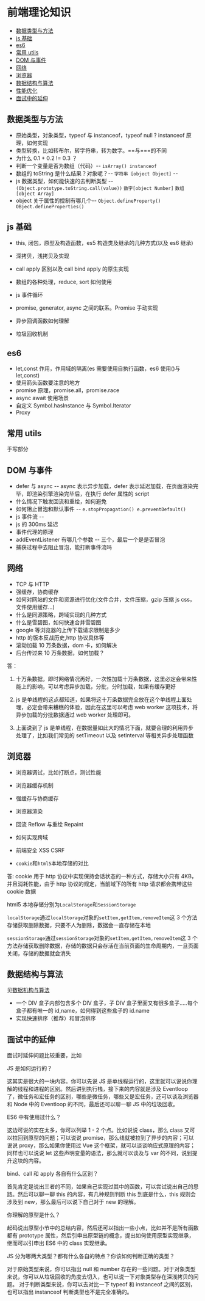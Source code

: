 # 前端理论知识

- [数据类型与方法](#数据类型与方法)
- [js 基础](#js基础)
- [es6](#es6)
- [常用 utils](#常用utils)
- [DOM 与事件](#dom与事件)
- [网络](#网络)
- [浏览器](#浏览器)
- [数据结构与算法](#数据结构与算法)
- [性能优化](#性能优化)
- [面试中的延伸](#面试中的延伸)

## 数据类型与方法

- 原始类型，对象类型，typeof 与 instanceof，typeof null ? instanceof 原理，如何实现
- 类型转换，比如转布尔，转字符串，转为数字。==与===的不同
- 为什么 0.1 + 0.2 != 0.3 ？
- 判断一个变量是否为数组（代码）-- `isArray() instanceof`
- 数组的 toString 是什么结果？对象呢？-- `字符串 [object Object]` --
- js 数据类型，如何能快速的去判断类型 -- `(Object.prototype.toString.call(value))` `数字[object Number]` `数组[object Array]`
- object 关于属性的控制有哪几个-- `Object.defineProperty() OBject.defineProperties()`

## js 基础

- this, 闭包，原型及构造函数，es5 构造类及继承的几种方式(以及 es6 继承)
- 深拷贝，浅拷贝及实现
- call apply 区别以及 call bind apply 的原生实现
- 数组的各种处理，reduce, sort 如何使用

- js 事件循环
- promise, generator, async 之间的联系。Promise 手动实现
- 异步回调函数如何理解

- 垃圾回收机制

## es6

- let,const 作用，作用域的隔离(es 需要使用自执行函数，es6 使用()与 let,const)
- 使用箭头函数要注意的地方
- promise 原理，promise.all，promise.race
- async await 使用场景
- 自定义 Symbol.hasInstance 与 Symbol.Iterator
- Proxy

## 常用 utils

手写部分

## DOM 与事件

- defer 与 async -- async 表示异步加载，defer 表示延迟加载，在页面渲染完毕，即渲染引擎渲染完毕后，在执行 defer 属性的 script
- 什么情况下触发回流和重绘，如何避免
- 如何阻止冒泡和默认事件 -- `e.stopPropagation() e.preventDefault()`
- js 事件流 --
- js 的 300ms 延迟
- 事件代理的原理
- addEventListener 有哪几个参数 -- 三个，最后一个是是否冒泡
- 捕获过程中去阻止冒泡，能打断事件流吗

## 网络

- TCP 与 HTTP
- 强缓存，协商缓存
- 如何对网站的文件和资源进行优化(文件合并，文件压缩，gzip 压缩 js css， 文件使用缓存...)
- 什么是同源策略，跨域实现的几种方式
- 什么是雪碧图，如何快速合并雪碧图
- google 等浏览器的上传下载请求限制是多少
- http 的版本反战历史,http 协议具体等
- 滚动加载 10 万条数据，dom 卡，如何解决
- 后台传过来 10 万条数据，如何加载？

答：

1. 十万条数据，即时网络情况再好，一次性加载十万条数据，这里必定会带来性能上的影响，可以考虑异步加载，分批，分时加载，如果有缓存更好

2. js 是单线程的这点都知道，如果将这十万条数据完全放在这个单线程上面处理，必定会带来糟糕的体验，因此在这里可以考虑 web worker 这项技术，将异步加载的分批数据通过 web worker 处理即可。

3. 上面说到了 js 是单线程，在数据量如此大的情况下面，就要合理的利用异步处理了，比如我们常见的 setTimeout 以及 setInterval 等相关异步处理函数

## 浏览器

- 浏览器调试，比如打断点，测试性能
- 浏览器缓存机制
- 强缓存与协商缓存
- 浏览器渲染
- 回流 Reflow 与重绘 Repaint

- 如何实现跨域
- 前端安全 XSS CSRF
- `cookie`和`html5`本地存储的对比

答: cookie 用于 http 协议中实现保持会话状态的一种方式，存储大小只有 4KB，并且消耗性能，由于 http 协议的规定，当前域下的所有 http 请求都会携带这些 cookie 数据

html5 本地存储分别为`LocalStorage`和`SessionStorage`

`localStorage`通过`localStorage`对象的`setItem,getItem,removeItem`这 3 个方法存储获取删除数据，只要不人为删除，数据会一直存储在本地

`sessionStorage`通过`sessionStorage`对象的`setItem,getItem,removeItem`这 3 个方法存储获取删除数据，存储的数据只会存活在当前页面的生命周期内，一旦页面关闭，存储的数据就会消失

## 数据结构与算法

见[数据机构与算法]()

- 一个 DIV 盒子内部包含多个 DIV 盒子，子 DIV 盒子里面又有很多盒子.....每个盒子都有唯一的 id,name，如何得到这些盒子的 id.name
- 实现快速排序（推荐）和冒泡排序

## 面试中的延伸

面试时延伸问题比较重要，比如

JS 是如何运行的？

这其实是很大的一块内容。你可以先说 JS 是单线程运行的，这里就可以说说你理解的线程和进程的区别。然后讲到执行栈，接下来的内容就是涉及 Eventloop 了，微任务和宏任务的区别，哪些是微任务，哪些又是宏任务，还可以谈及浏览器和 Node 中的 Eventloop 的不同，最后还可以聊一聊 JS 中的垃圾回收。

ES6 中有使用过什么？

这边可说的实在太多，你可以列举 1 - 2 个点。比如说说 class，那么 class 又可以拉回到原型的问题；可以说说 promise，那么线就被拉到了异步的内容；可以说说 proxy，那么如果你使用过 Vue 这个框架，就可以谈谈响应式原理的内容；同样也可以说说 let 这些声明变量的语法，那么就可以谈及与 var 的不同，说到提升这块的内容。

bind、call 和 apply 各自有什么区别？

首先肯定是说出三者的不同，如果自己实现过其中的函数，可以尝试说出自己的思路。然后可以聊一聊 this 的内容，有几种规则判断 this 到底是什么，this 规则会涉及到 new，那么最后可以说下自己对于 new 的理解。

你理解的原型是什么？

起码说出原型小节中的总结内容，然后还可以指出一些小点，比如并不是所有函数都有 prototype 属性，然后引申出原型链的概念，提出如何使用原型实现继承，继而可以引申出 ES6 中的 class 实现继承。

JS 分为哪两大类型？都有什么各自的特点？你该如何判断正确的类型？

对于原始类型来说，你可以指出 null 和 number 存在的一些问题。对于对象类型来说，你可以从垃圾回收的角度去切入，也可以说一下对象类型存在深浅拷贝的问题。
对于判断类型来说，你可以去对比一下 typeof 和 instanceof 之间的区别，也可以指出 instanceof 判断类型也不是完全准确的。
